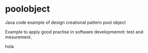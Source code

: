 poolobject
==========

Java code example of  design creational pattern pool object

Example to apply good practise in software developmemnt: test and mesurement.

hola